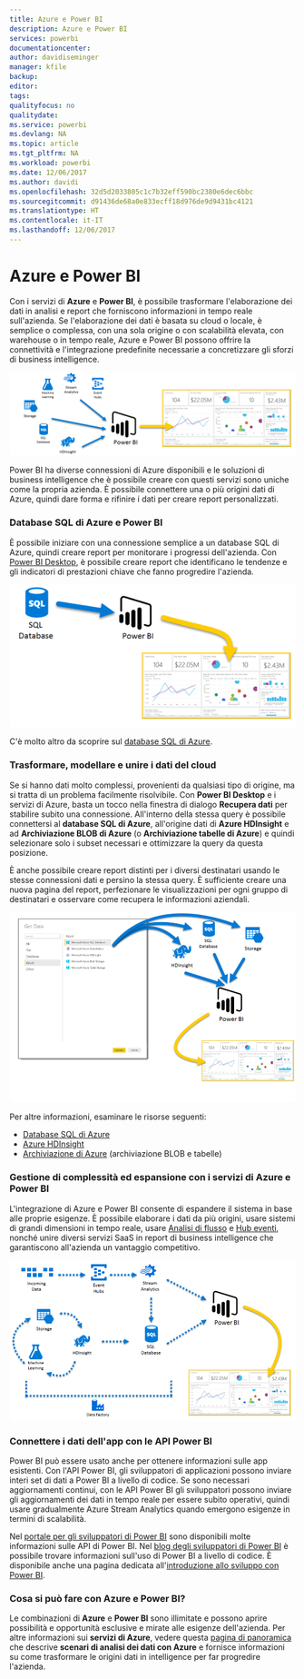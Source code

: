 ```yaml
---
title: Azure e Power BI
description: Azure e Power BI
services: powerbi
documentationcenter: 
author: davidiseminger
manager: kfile
backup: 
editor: 
tags: 
qualityfocus: no
qualitydate: 
ms.service: powerbi
ms.devlang: NA
ms.topic: article
ms.tgt_pltfrm: NA
ms.workload: powerbi
ms.date: 12/06/2017
ms.author: davidi
ms.openlocfilehash: 32d5d2033805c1c7b32eff590bc2380e6dec6bbc
ms.sourcegitcommit: d91436de68a0e833ecff18d976de9d9431bc4121
ms.translationtype: HT
ms.contentlocale: it-IT
ms.lasthandoff: 12/06/2017
---
```

# <a name="azure-and-power-bi"></a>Azure e Power BI
Con i servizi di **Azure** e **Power BI**, è possibile trasformare l'elaborazione dei dati in analisi e report che forniscono informazioni in tempo reale sull'azienda. Se l'elaborazione dei dati è basata su cloud o locale, è semplice o complessa, con una sola origine o con scalabilità elevata, con warehouse o in tempo reale, Azure e Power BI possono offrire la connettività e l'integrazione predefinite necessarie a concretizzare gli sforzi di business intelligence.

![](media/service-azure-and-power-bi/azure_1.png)

Power BI ha diverse connessioni di Azure disponibili e le soluzioni di business intelligence che è possibile creare con questi servizi sono uniche come la propria azienda. È possibile connettere una o più origini dati di Azure, quindi dare forma e rifinire i dati per creare report personalizzati.

### <a name="azure-sql-database-and-power-bi"></a>Database SQL di Azure e Power BI
È possibile iniziare con una connessione semplice a un database SQL di Azure, quindi creare report per monitorare i progressi dell'azienda. Con [Power BI Desktop](desktop-getting-started.md), è possibile creare report che identificano le tendenze e gli indicatori di prestazioni chiave che fanno progredire l'azienda.

![](media/service-azure-and-power-bi/azure_2_sqltopbi.png)

C'è molto altro da scoprire sul [database SQL di Azure](http://azure.microsoft.com/services/sql-database/).

### <a name="transform-shape-and-merge-your-cloud-data"></a>Trasformare, modellare e unire i dati del cloud
Se si hanno dati molto complessi, provenienti da qualsiasi tipo di origine, ma si tratta di un problema facilmente risolvibile. Con **Power BI Desktop** e i servizi di Azure, basta un tocco nella finestra di dialogo **Recupera dati** per stabilire subito una connessione. All'interno della stessa query è possibile connettersi al **database SQL di Azure**, all'origine dati di **Azure HDInsight** e ad **Archiviazione BLOB di Azure** (o **Archiviazione tabelle di Azure**) e quindi selezionare solo i subset necessari e ottimizzare la query da questa posizione.

È anche possibile creare report distinti per i diversi destinatari usando le stesse connessioni dati e persino la stessa query. È sufficiente creare una nuova pagina del report, perfezionare le visualizzazioni per ogni gruppo di destinatari e osservare come recupera le informazioni aziendali.

![](media/service-azure-and-power-bi/azure_3_multipletopbi.png)

Per altre informazioni, esaminare le risorse seguenti:

* [Database SQL di Azure](http://azure.microsoft.com/services/sql-database/)
* [Azure HDInsight](http://azure.microsoft.com/services/hdinsight/)
* [Archiviazione di Azure](http://azure.microsoft.com/services/storage/) (archiviazione BLOB e tabelle)

### <a name="get-complex-and-ahead-using-azure-services-and-power-bi"></a>Gestione di complessità ed espansione con i servizi di Azure e Power BI
L'integrazione di Azure e Power BI consente di espandere il sistema in base alle proprie esigenze. È possibile elaborare i dati da più origini, usare sistemi di grandi dimensioni in tempo reale, usare [Analisi di flusso](http://azure.microsoft.com/services/stream-analytics/) e [Hub eventi](http://azure.microsoft.com/services/event-hubs/), nonché unire diversi servizi SaaS in report di business intelligence che garantiscono all'azienda un vantaggio competitivo.

![](media/service-azure-and-power-bi/azure_4_complex.png)

### <a name="connect-your-app-data-using-power-bi-apis"></a>Connettere i dati dell'app con le API Power BI
Power BI può essere usato anche per ottenere informazioni sulle app esistenti. Con l'API Power BI, gli sviluppatori di applicazioni possono inviare interi set di dati a Power BI a livello di codice. Se sono necessari aggiornamenti continui, con le API Power BI gli sviluppatori possono inviare gli aggiornamenti dei dati in tempo reale per essere subito operativi, quindi usare gradualmente Azure Stream Analytics quando emergono esigenze in termini di scalabilità.

Nel [portale per gli sviluppatori di Power BI](http://dev.powerbi.com) sono disponibili molte informazioni sulle API di Power BI. Nel [blog degli sviluppatori di Power BI](http://blogs.msdn.com/powerbidev) è possibile trovare informazioni sull'uso di Power BI a livello di codice. È disponibile anche una pagina dedicata all'[introduzione allo sviluppo con Power BI](https://msdn.microsoft.com/library/dn889824.aspx).

### <a name="what-could-you-do-with-azure-and-power-bi"></a>Cosa si può fare con Azure e Power BI?
Le combinazioni di **Azure** e **Power BI** sono illimitate e possono aprire possibilità e opportunità esclusive e mirate alle esigenze dell'azienda. Per altre informazioni sui **servizi di Azure**, vedere questa [pagina di panoramica](http://go.microsoft.com/fwlink/?LinkId=535031&clcid=0x409) che descrive **scenari di analisi dei dati con Azure** e fornisce informazioni su come trasformare le origini dati in intelligence per far progredire l'azienda.

